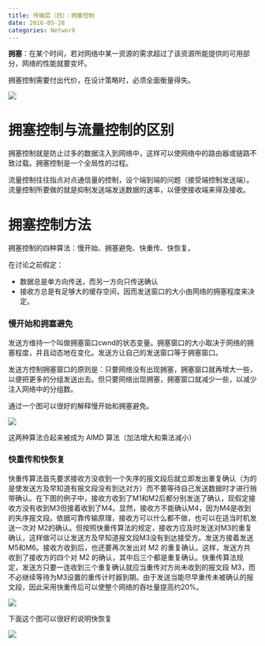 ```yaml
---
title: 传输层（四）：拥塞控制
date: 2016-05-28
categories: Network
---
```


**拥塞**：在某个时间，若对网络中某一资源的需求超过了该资源所能提供的可用部分，网络的性能就要变坏。

拥塞控制需要付出代价，在设计策略时，必须全面衡量得失。

![](http://7xrvqe.com1.z0.glb.clouddn.com/16-5-28/93162110.jpg)

# 拥塞控制与流量控制的区别

拥塞控制就是防止过多的数据注入到网络中，这样可以使网络中的路由器或链路不致过载。拥塞控制是一个全局性的过程。

流量控制往往指点对点通信量的控制，设个端到端的问题（接受端控制发送端）。流量控制所要做的就是抑制发送端发送数据的速率，以便使接收端来得及接收。

# 拥塞控制方法

拥塞控制的四种算法：慢开始、拥塞避免、快重传、快恢复。

在讨论之前假定：

- 数据总是单方向传送，而另一方向只传送确认
- 接收方总是有足够大的缓存空间，因而发送窗口的大小由网络的拥塞程度来决定。

### 慢开始和拥塞避免

发送方维持一个叫做拥塞窗口cwnd的状态变量。拥塞窗口的大小取决于网络的拥塞程度，并且动态地在变化。发送方让自己的发送窗口等于拥塞窗口。

发送方控制拥塞窗口的原则是：只要网络没有出现拥塞，拥塞窗口就再增大一些，以便把更多的分组发送出去。但只要网络出现拥塞，拥塞窗口就减少一些，以减少注入网络中的分组数。

通过一个图可以很好的解释慢开始和拥塞避免。

![](http://7xrvqe.com1.z0.glb.clouddn.com/16-5-28/50074328.jpg)

这两种算法合起来被成为 AIMD 算法（加法增大和乘法减小）

### 快重传和快恢复

快重传算法首先要求接收方没收到一个失序的报文段后就立即发出重复确认（为的是使发送方及早知道有报文段没有到达对方）而不要等待自己发送数据时才进行捎带确认。在下图的例子中，接收方收到了M1和M2后都分别发送了确认，现假定接收方没有收到M3但接着收到了M4。显然，接收方不能确认M4，因为M4是收到的失序报文段。依据可靠传输原理，接收方可以什么都不做，也可以在适当时机发送一次对 M2的确认。但按照快重传算法的规定，接收方应及时发送对M3的重复确认，这样做可以让发送方及早知道报文段M3没有到达接受方。发送方接着发送M5和M6。接收方收到后，也还要再次发出对 M2 的重复确认。这样，发送方共收到了接收方的四个对 M2 的确认，其中后三个都是重复确认。快重传算法规定，发送方只要一连收到三个重复确认就应当重传对方尚未收到的报文段 M3，而不必继续等待为M3设置的重传计时器到期。由于发送当能尽早重传未被确认的报文段，因此采用快重传后可以使整个网络的吞吐量提高约20%。

![](http://7xrvqe.com1.z0.glb.clouddn.com/16-5-28/44492421.jpg)

下面这个图可以很好的说明快恢复

![](http://7xrvqe.com1.z0.glb.clouddn.com/16-5-28/86930615.jpg)
